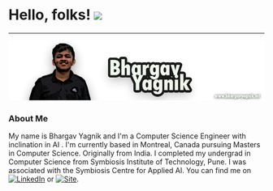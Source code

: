 # Hello, folks! <img src="https://raw.githubusercontent.com/MartinHeinz/MartinHeinz/master/wave.gif" width="30px">
---
![](img/bcy.png)


###  About Me
My name is Bhargav Yagnik and I'm a Computer Science Engineer with inclination in AI . I'm currently based in Montreal, Canada pursuing Masters in Computer Science. Originally from India. I completed my undergrad in Computer Science from Symbiosis Institute of Technology, Pune.  I was associated with the Symbiosis Centre for Applied AI. You can find me on [![LinkedIn][2.1]][2] or [![Site][1.1]][1].

[1.1]: https://i.imgur.com/7zNYMwM.png
[2.1]: https://icons.iconarchive.com/icons/danleech/simple/16/linkedin-icon.png

[1]: https://www.bhargavyagnik.ml/
[2]: https://www.linkedin.com/in/bhargav-yagnik-745518168/
